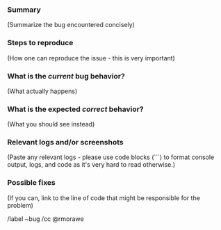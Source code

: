 ### Summary

(Summarize the bug encountered concisely)


### Steps to reproduce

(How one can reproduce the issue - this is very important)


### What is the *current* bug behavior?

(What actually happens)


### What is the expected *correct* behavior?

(What you should see instead)


### Relevant logs and/or screenshots

(Paste any relevant logs - please use code blocks (```) to format console output,
logs, and code as it's very hard to read otherwise.)


### Possible fixes

(If you can, link to the line of code that might be responsible for the problem)

/label ~bug
/cc @rmorawe
